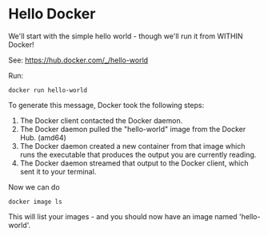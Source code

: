 # Hello Docker

We'll start with the simple hello world - though we'll run it from WITHIN Docker!

See: https://hub.docker.com/_/hello-world

Run:

```
docker run hello-world
```

To generate this message, Docker took the following steps:
 1. The Docker client contacted the Docker daemon.
 2. The Docker daemon pulled the "hello-world" image from the Docker Hub.
    (amd64)
 3. The Docker daemon created a new container from that image which runs the
    executable that produces the output you are currently reading.
 4. The Docker daemon streamed that output to the Docker client, which sent it
    to your terminal.

Now we can do

```
docker image ls
```

This will list your images - and you should now have an image named 'hello-world'.
